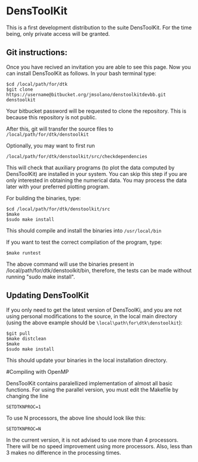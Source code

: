 # DensToolKit

This is a first development distribution to the suite DensToolKit. For the time being, only private access will be granted.

## Git instructions:

Once you have recived an invitation you are able to see this page. Now you can install DensToolKit as follows. In your bash terminal type:

```
$cd /local/path/for/dtk
$git clone https://username@bitbucket.org/jmsolano/denstoolkitdevbb.git denstoolkit
```

Your bitbucket password will be requested to clone the repository. This is because this repository is not public.

After this, git will transfer the source files to ```/local/path/for/dtk/denstoolkit```

Optionally, you may want to first run
```
/local/path/for/dtk/denstoolkit/src/checkdependencies
```
This will check that auxiliary programs (to plot the data computed by DensToolKit) are installed
in your system. You can skip this step if you are only interested in obtaining the numerical 
data. You may process the data later with your preferred plotting program.


For building the binaries, type:

```
$cd /local/path/for/dtk/denstoolkit/src
$make
$sudo make install
```

This should compile and install the binaries into ```/usr/local/bin```

If you want to test the correct compilation of the program, type:

```
$make runtest
```
The above command will use the binaries present in /local/path/for/dtk/denstoolkit/bin, therefore, the
tests can be made without running "sudo make install".

## Updating DensToolKit

If you only need to get the latest version of DensToolKi, and you are not using personal modifications to the source, in the local main directory (using the above example should be ```\local\path\for\dtk\denstoolkit```):

```
$git pull
$make distclean
$make
$sudo make install
```

This should update your binaries in the local installation directory.


#Compiling with OpenMP

DensToolKit contains paralellized implementation of almost all basic functions. For using the parallel version, you must edit the Makefile by changing the line

```
SETDTKNPROC=1
```

To use N processors, the above line should look like this:

```
SETDTKNPROC=N
```

In the current version, it is not advised to use more than 4 processors. There will be no speed improvement using more processors. Also, less than 3 makes no difference in the processing times.



